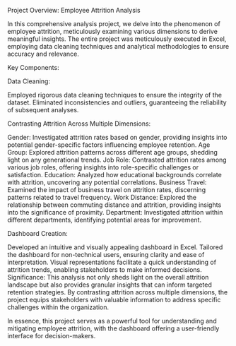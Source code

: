 Project Overview: Employee Attrition Analysis

In this comprehensive analysis project, we delve into the phenomenon of employee attrition, meticulously examining various dimensions to derive meaningful insights.
The entire project was meticulously executed in Excel, employing data cleaning techniques and analytical methodologies to ensure accuracy and relevance.

Key Components:

Data Cleaning:

Employed rigorous data cleaning techniques to ensure the integrity of the dataset.
Eliminated inconsistencies and outliers, guaranteeing the reliability of subsequent analyses.

Contrasting Attrition Across Multiple Dimensions:

Gender: Investigated attrition rates based on gender, providing insights into potential gender-specific factors influencing employee retention.
Age Group: Explored attrition patterns across different age groups, shedding light on any generational trends.
Job Role: Contrasted attrition rates among various job roles, offering insights into role-specific challenges or satisfaction.
Education: Analyzed how educational backgrounds correlate with attrition, uncovering any potential correlations.
Business Travel: Examined the impact of business travel on attrition rates, discerning patterns related to travel frequency.
Work Distance: Explored the relationship between commuting distance and attrition, providing insights into the significance of proximity.
Department: Investigated attrition within different departments, identifying potential areas for improvement.

Dashboard Creation:

Developed an intuitive and visually appealing dashboard in Excel.
Tailored the dashboard for non-technical users, ensuring clarity and ease of interpretation.
Visual representations facilitate a quick understanding of attrition trends, enabling stakeholders to make informed decisions.
Significance:
This analysis not only sheds light on the overall attrition landscape but also provides granular insights that can inform targeted retention strategies.
By contrasting attrition across multiple dimensions, the project equips stakeholders with valuable information to address specific challenges within the organization.

In essence, this project serves as a powerful tool for understanding and mitigating employee attrition, with the dashboard offering a user-friendly interface for decision-makers.

